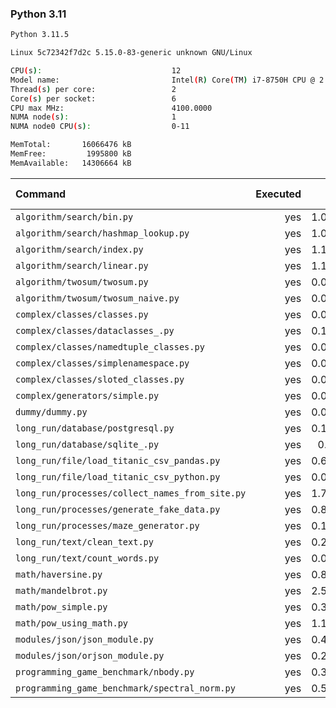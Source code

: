 ### **Python 3.11**

```bash
Python 3.11.5

Linux 5c72342f7d2c 5.15.0-83-generic unknown GNU/Linux

CPU(s):                             12
Model name:                         Intel(R) Core(TM) i7-8750H CPU @ 2.20GHz
Thread(s) per core:                 2
Core(s) per socket:                 6
CPU max MHz:                        4100.0000
NUMA node(s):                       1
NUMA node0 CPU(s):                  0-11

MemTotal:       16066476 kB
MemFree:         1995800 kB
MemAvailable:   14306664 kB
```

| Command | Executed | Mean [s] | Stddev [s] | Median [s] | Min [s] | Max [s] | Memory [MB] |
|:---|---:|---:|---:|---:|---:|---:|---:|
| `algorithm/search/bin.py` | yes | 1.06684 | 0.00809 | 1.06565 | 1.05215 | 1.07693 | 35.49833 |
| `algorithm/search/hashmap_lookup.py` | yes | 1.07066 | 0.01182 | 1.07038 | 1.05562 | 1.08453 | 36.66629 |
| `algorithm/search/index.py` | yes | 1.10925 | 0.03844 | 1.09305 | 1.07198 | 1.17036 | 36.01172 |
| `algorithm/search/linear.py` | yes | 1.14456 | 0.06536 | 1.11981 | 1.11149 | 1.29217 | 35.8817 |
| `algorithm/twosum/twosum.py` | yes | 0.07568 | 0.00073 | 0.07554 | 0.07468 | 0.07701 | 26.50335 |
| `algorithm/twosum/twosum_naive.py` | yes | 0.07527 | 0.00052 | 0.07534 | 0.07436 | 0.07583 | 26.49944 |
| `complex/classes/classes.py` | yes | 0.02358 | 0.00021 | 0.02356 | 0.02326 | 0.02393 | 27.69308 |
| `complex/classes/dataclasses_.py` | yes | 0.11754 | 0.00059 | 0.11776 | 0.11651 | 0.11826 | 27.74944 |
| `complex/classes/namedtuple_classes.py` | yes | 0.09179 | 0.00902 | 0.08779 | 0.08549 | 0.10918 | 27.32533 |
| `complex/classes/simplenamespace.py` | yes | 0.02739 | 0.00027 | 0.0274 | 0.02691 | 0.02773 | 28.46317 |
| `complex/classes/sloted_classes.py` | yes | 0.02313 | 0.00102 | 0.02354 | 0.02193 | 0.02471 | 27.76897 |
| `complex/generators/simple.py` | yes | 0.04172 | 0.00108 | 0.04173 | 0.04054 | 0.04385 | 28.62891 |
| `dummy/dummy.py` | yes | 0.01267 | 0.00024 | 0.01264 | 0.01237 | 0.01304 | 26.48884 |
| `long_run/database/postgresql.py` | yes | 0.15331 | 0.00059 | 0.15339 | 0.15249 | 0.15439 | 31.71763 |
| `long_run/database/sqlite_.py` | yes | 0.6156 | 0.00109 | 0.61521 | 0.61437 | 0.61756 | 72.64788 |
| `long_run/file/load_titanic_csv_pandas.py` | yes | 0.65253 | 0.00602 | 0.64868 | 0.6473 | 0.66141 | 70.78348 |
| `long_run/file/load_titanic_csv_python.py` | yes | 0.06067 | 0.00029 | 0.06069 | 0.06036 | 0.06118 | 26.83371 |
| `long_run/processes/collect_names_from_site.py` | yes | 1.73261 | 0.01734 | 1.73521 | 1.71448 | 1.76177 | 47.49609 |
| `long_run/processes/generate_fake_data.py` | yes | 0.82401 | 0.00584 | 0.82638 | 0.81366 | 0.83049 | 72.1942 |
| `long_run/processes/maze_generator.py` | yes | 0.18632 | 0.01927 | 0.1958 | 0.15666 | 0.20531 | 26.87388 |
| `long_run/text/clean_text.py` | yes | 0.24845 | 0.00744 | 0.24563 | 0.24084 | 0.25631 | 26.52009 |
| `long_run/text/count_words.py` | yes | 0.07635 | 0.00032 | 0.0764 | 0.07591 | 0.07672 | 26.55636 |
| `math/haversine.py` | yes | 0.81059 | 0.0243 | 0.8029 | 0.78432 | 0.85734 | 26.50558 |
| `math/mandelbrot.py` | yes | 2.59351 | 0.04991 | 2.57753 | 2.56794 | 2.70615 | 39.7779 |
| `math/pow_simple.py` | yes | 0.35064 | 0.00337 | 0.34876 | 0.34755 | 0.35503 | 26.49888 |
| `math/pow_using_math.py` | yes | 1.17603 | 0.01559 | 1.16759 | 1.16521 | 1.20734 | 26.42634 |
| `modules/json/json_module.py` | yes | 0.40081 | 0.0059 | 0.39864 | 0.39644 | 0.41345 | 26.56752 |
| `modules/json/orjson_module.py` | yes | 0.26654 | 0.00424 | 0.26467 | 0.26142 | 0.27199 | 26.93862 |
| `programming_game_benchmark/nbody.py` | yes | 0.34589 | 0.00325 | 0.34698 | 0.34206 | 0.34911 | 26.5173 |
| `programming_game_benchmark/spectral_norm.py` | yes | 0.51826 | 0.01309 | 0.51615 | 0.50427 | 0.54306 | 26.96987 |
